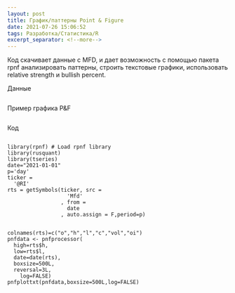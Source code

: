 ```yaml
---
layout: post
title: График/паттерны Point & Figure
date: 2021-07-26 15:06:52
tags: Разработка/Статистика/R
excerpt_separator: <!--more-->
---
```


Код скачивает данные с MFD, и дает возможность c помощью пакета rpnf анализировать паттерны, 
строить текстовые графики, использовать relative strength и bullish percent.
<!--more-->

Данные

<img src="https://raw.githubusercontent.com/Ragve-hub/scribble/gh-pages/images/pnf2.png" alt="">

Пример графика P&F 

<img src="https://raw.githubusercontent.com/Ragve-hub/scribble/gh-pages/images/pnf.png" alt="">

Код

```

library(rpnf) # Load rpnf library
library(rusquant)
library(tseries)
date="2021-01-01"
p='day'
ticker =
  '@RI'
rts = getSymbols(ticker, src =
                   'Mfd'
                 , from =
                   date
                 , auto.assign = F,period=p)


colnames(rts)=c("o","h","l","c","vol","oi")
pnfdata <- pnfprocessor(
  high=rts$h,
  low=rts$l,
  date=date(rts),
  boxsize=500L,
  reversal=3L,
    log=FALSE)  
pnfplottxt(pnfdata,boxsize=500L,log=FALSE)

```



